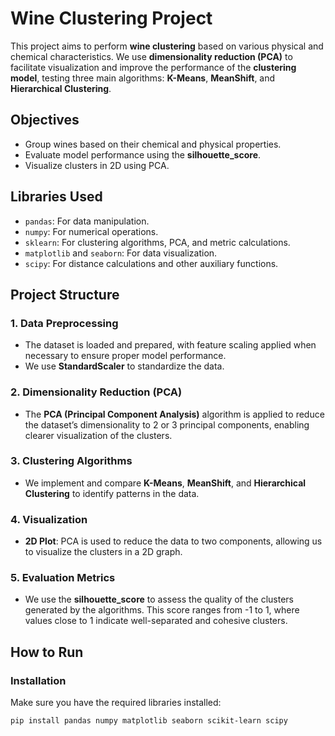# **Wine Clustering Project**  

This project aims to perform **wine clustering** based on various physical and chemical characteristics. We use **dimensionality reduction (PCA)** to facilitate visualization and improve the performance of the **clustering model**, testing three main algorithms: **K-Means**, **MeanShift**, and **Hierarchical Clustering**.  

## **Objectives**  
- Group wines based on their chemical and physical properties.  
- Evaluate model performance using the **silhouette_score**.  
- Visualize clusters in 2D using PCA.  

## **Libraries Used**  
- `pandas`: For data manipulation.  
- `numpy`: For numerical operations.  
- `sklearn`: For clustering algorithms, PCA, and metric calculations.  
- `matplotlib` and `seaborn`: For data visualization.  
- `scipy`: For distance calculations and other auxiliary functions.  

## **Project Structure**  

### **1. Data Preprocessing**  
- The dataset is loaded and prepared, with feature scaling applied when necessary to ensure proper model performance.  
- We use **StandardScaler** to standardize the data.  

### **2. Dimensionality Reduction (PCA)**  
- The **PCA (Principal Component Analysis)** algorithm is applied to reduce the dataset’s dimensionality to 2 or 3 principal components, enabling clearer visualization of the clusters.  

### **3. Clustering Algorithms**  
- We implement and compare **K-Means**, **MeanShift**, and **Hierarchical Clustering** to identify patterns in the data.  

### **4. Visualization**  
- **2D Plot**: PCA is used to reduce the data to two components, allowing us to visualize the clusters in a 2D graph.  

### **5. Evaluation Metrics**  
- We use the **silhouette_score** to assess the quality of the clusters generated by the algorithms. This score ranges from -1 to 1, where values close to 1 indicate well-separated and cohesive clusters.  

## **How to Run**  

### **Installation**  
Make sure you have the required libraries installed:  

```bash
pip install pandas numpy matplotlib seaborn scikit-learn scipy
